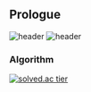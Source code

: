 ## Prologue
![header](https://capsule-render.vercel.app/api?type=waving&color=timeGradient&height=265&section=header&text=ZAKIE&fontSize=88&fontAlign=50&fontAlignY=38&animation=twinkling&desc=The%20Protagonist%20)
![header](https://capsule-render.vercel.app/api?type=waving&color=gradient&height=265&section=header&text=ZAKIE&fontSize=88&fontAlign=50&fontAlignY=38&animation=twinkling&desc=The%20Protagonist%20)

### Algorithm
[![solved.ac tier](http://mazassumnida.wtf/api/v2/generate_badge?boj=kcj1607)](https://solved.ac/kcj1607)
